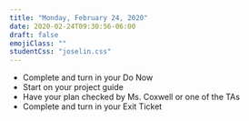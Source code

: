 ```yaml
---
title: "Monday, February 24, 2020"
date: 2020-02-24T09:30:56-06:00
draft: false
emojiClass: ""
studentCss: "joselin.css"
---
```


- Complete and turn in your Do Now
- Start on your project guide
- Have your plan checked by Ms. Coxwell or one of the TAs
- Complete and turn in your Exit Ticket